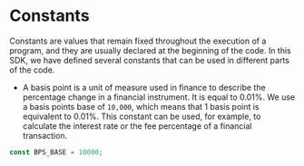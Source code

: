 # Constants

Constants are values that remain fixed throughout the execution of a program, and they are usually declared at the beginning of the code. In this SDK, we have defined several constants that can be used in different parts of the code.

* A basis point is a unit of measure used in finance to describe the percentage change in a financial instrument. It is equal to 0.01%. We use a basis points base of `10,000`, which means that 1 basis point is equivalent to 0.01%. This constant can be used, for example, to calculate the interest rate or the fee percentage of a financial transaction.

```typescript
const BPS_BASE = 10000;
```

